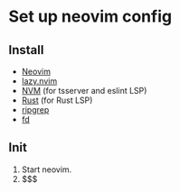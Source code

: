# Set up neovim config

## Install

- [Neovim](https://github.com/neovim/neovim/wiki/Building-Neovim)
- [lazy.nvim](https://github.com/folke/lazy.nvim)
- [NVM](https://github.com/nvm-sh/nvm) (for tsserver and eslint LSP)
- [Rust](https://doc.rust-lang.org/cargo/getting-started/installation.html) (for Rust LSP)
- [ripgrep](https://github.com/BurntSushi/ripgrep#installation)
- [fd](https://github.com/sharkdp/fd#installation)

## Init

1. Start neovim.
3. $$$
